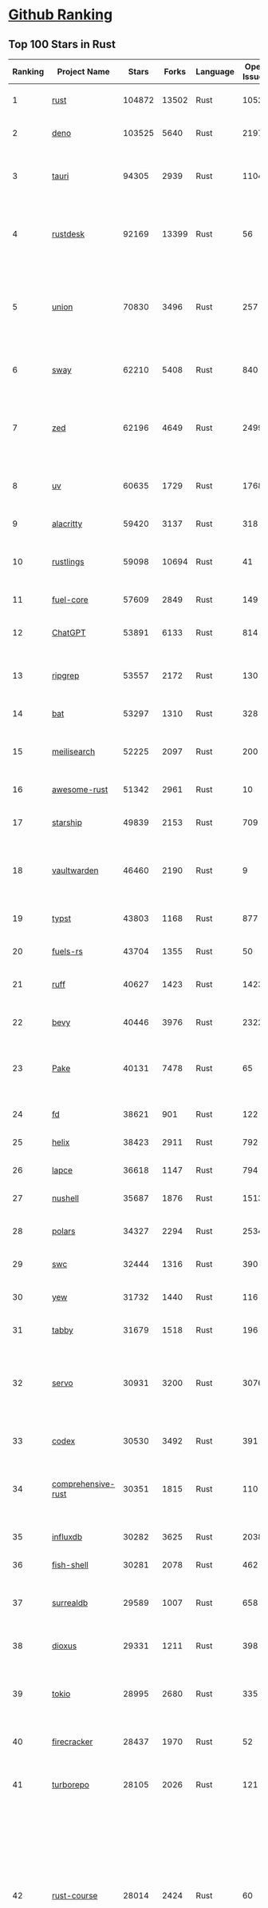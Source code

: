 [Github Ranking](../README.md)
==========

## Top 100 Stars in Rust

| Ranking | Project Name | Stars | Forks | Language | Open Issues | Description | Last Commit |
| ------- | ------------ | ----- | ----- | -------- | ----------- | ----------- | ----------- |
| 1 | [rust](https://github.com/rust-lang/rust) | 104872 | 13502 | Rust | 10526 | Empowering everyone to build reliable and efficient software. | 2025-07-07T17:28:54Z |
| 2 | [deno](https://github.com/denoland/deno) | 103525 | 5640 | Rust | 2197 | A modern runtime for JavaScript and TypeScript. | 2025-07-07T15:45:21Z |
| 3 | [tauri](https://github.com/tauri-apps/tauri) | 94305 | 2939 | Rust | 1104 | Build smaller, faster, and more secure desktop and mobile applications with a web frontend. | 2025-07-07T15:34:27Z |
| 4 | [rustdesk](https://github.com/rustdesk/rustdesk) | 92169 | 13399 | Rust | 56 | An open-source remote desktop application designed for self-hosting, as an alternative to TeamViewer. | 2025-07-07T08:57:05Z |
| 5 | [union](https://github.com/unionlabs/union) | 70830 | 3496 | Rust | 257 | The trust-minimized, zero-knowledge bridging protocol, designed for censorship resistance, extremely high security, and usage in decentralized finance. | 2025-07-07T15:42:15Z |
| 6 | [sway](https://github.com/FuelLabs/sway) | 62210 | 5408 | Rust | 840 | 🌴 Empowering everyone to build reliable and efficient smart contracts. | 2025-07-07T16:25:29Z |
| 7 | [zed](https://github.com/zed-industries/zed) | 62196 | 4649 | Rust | 2499 | Code at the speed of thought – Zed is a high-performance, multiplayer code editor from the creators of Atom and Tree-sitter. | 2025-07-07T19:02:14Z |
| 8 | [uv](https://github.com/astral-sh/uv) | 60635 | 1729 | Rust | 1768 | An extremely fast Python package and project manager, written in Rust. | 2025-07-07T17:23:35Z |
| 9 | [alacritty](https://github.com/alacritty/alacritty) | 59420 | 3137 | Rust | 318 | A cross-platform, OpenGL terminal emulator. | 2025-07-04T02:05:01Z |
| 10 | [rustlings](https://github.com/rust-lang/rustlings) | 59098 | 10694 | Rust | 41 | :crab: Small exercises to get you used to reading and writing Rust code! | 2025-07-04T21:36:04Z |
| 11 | [fuel-core](https://github.com/FuelLabs/fuel-core) | 57609 | 2849 | Rust | 149 | Rust full node implementation of the Fuel v2 protocol. | 2025-07-04T21:32:34Z |
| 12 | [ChatGPT](https://github.com/lencx/ChatGPT) | 53891 | 6133 | Rust | 814 | 🔮 ChatGPT Desktop Application (Mac, Windows and Linux) | 2024-08-29T17:58:11Z |
| 13 | [ripgrep](https://github.com/BurntSushi/ripgrep) | 53557 | 2172 | Rust | 130 | ripgrep recursively searches directories for a regex pattern while respecting your gitignore | 2025-07-04T14:15:17Z |
| 14 | [bat](https://github.com/sharkdp/bat) | 53297 | 1310 | Rust | 328 | A cat(1) clone with wings. | 2025-07-01T05:48:16Z |
| 15 | [meilisearch](https://github.com/meilisearch/meilisearch) | 52225 | 2097 | Rust | 200 | A lightning-fast search engine API bringing AI-powered hybrid search to your sites and applications. | 2025-07-07T16:45:37Z |
| 16 | [awesome-rust](https://github.com/rust-unofficial/awesome-rust) | 51342 | 2961 | Rust | 10 | A curated list of Rust code and resources. | 2025-07-05T21:22:00Z |
| 17 | [starship](https://github.com/starship/starship) | 49839 | 2153 | Rust | 709 | ☄🌌️  The minimal, blazing-fast, and infinitely customizable prompt for any shell! | 2025-07-07T07:14:12Z |
| 18 | [vaultwarden](https://github.com/dani-garcia/vaultwarden) | 46460 | 2190 | Rust | 9 | Unofficial Bitwarden compatible server written in Rust, formerly known as bitwarden_rs | 2025-07-01T08:33:22Z |
| 19 | [typst](https://github.com/typst/typst) | 43803 | 1168 | Rust | 877 | A new markup-based typesetting system that is powerful and easy to learn. | 2025-07-07T14:19:55Z |
| 20 | [fuels-rs](https://github.com/FuelLabs/fuels-rs) | 43704 | 1355 | Rust | 50 | Fuel Network Rust SDK | 2025-07-01T14:31:55Z |
| 21 | [ruff](https://github.com/astral-sh/ruff) | 40627 | 1423 | Rust | 1423 | An extremely fast Python linter and code formatter, written in Rust. | 2025-07-07T18:49:15Z |
| 22 | [bevy](https://github.com/bevyengine/bevy) | 40446 | 3976 | Rust | 2322 | A refreshingly simple data-driven game engine built in Rust | 2025-07-07T16:00:31Z |
| 23 | [Pake](https://github.com/tw93/Pake) | 40131 | 7478 | Rust | 65 | 🤱🏻 Turn any webpage into a desktop app with Rust.  🤱🏻 利用 Rust 轻松构建轻量级多端桌面应用 | 2025-03-25T12:35:16Z |
| 24 | [fd](https://github.com/sharkdp/fd) | 38621 | 901 | Rust | 122 | A simple, fast and user-friendly alternative to 'find' | 2025-07-06T15:17:21Z |
| 25 | [helix](https://github.com/helix-editor/helix) | 38423 | 2911 | Rust | 792 | A post-modern modal text editor. | 2025-07-07T18:02:26Z |
| 26 | [lapce](https://github.com/lapce/lapce) | 36618 | 1147 | Rust | 794 | Lightning-fast and Powerful Code Editor written in Rust | 2025-07-07T00:45:38Z |
| 27 | [nushell](https://github.com/nushell/nushell) | 35687 | 1876 | Rust | 1513 | A new type of shell | 2025-07-07T00:10:07Z |
| 28 | [polars](https://github.com/pola-rs/polars) | 34327 | 2294 | Rust | 2534 | Dataframes powered by a multithreaded, vectorized query engine, written in Rust | 2025-07-07T16:04:26Z |
| 29 | [swc](https://github.com/swc-project/swc) | 32444 | 1316 | Rust | 390 | Rust-based platform for the Web | 2025-07-07T15:03:28Z |
| 30 | [yew](https://github.com/yewstack/yew) | 31732 | 1440 | Rust | 116 | Rust / Wasm framework for creating reliable and efficient web applications | 2025-07-06T19:32:32Z |
| 31 | [tabby](https://github.com/TabbyML/tabby) | 31679 | 1518 | Rust | 196 | Self-hosted AI coding assistant | 2025-07-02T20:03:38Z |
| 32 | [servo](https://github.com/servo/servo) | 30931 | 3200 | Rust | 3076 | Servo aims to empower developers with a lightweight, high-performance alternative for embedding web technologies in applications. | 2025-07-07T18:58:31Z |
| 33 | [codex](https://github.com/openai/codex) | 30530 | 3492 | Rust | 391 | Lightweight coding agent that runs in your terminal | 2025-07-07T18:21:50Z |
| 34 | [comprehensive-rust](https://github.com/google/comprehensive-rust) | 30351 | 1815 | Rust | 110 | This is the Rust course used by the Android team at Google. It provides you the material to quickly teach Rust. | 2025-07-06T23:01:54Z |
| 35 | [influxdb](https://github.com/influxdata/influxdb) | 30282 | 3625 | Rust | 2038 | Scalable datastore for metrics, events, and real-time analytics | 2025-07-07T18:28:03Z |
| 36 | [fish-shell](https://github.com/fish-shell/fish-shell) | 30281 | 2078 | Rust | 462 | The user-friendly command line shell. | 2025-07-03T13:21:04Z |
| 37 | [surrealdb](https://github.com/surrealdb/surrealdb) | 29589 | 1007 | Rust | 658 | A scalable, distributed, collaborative, document-graph database, for the realtime web | 2025-07-07T17:05:49Z |
| 38 | [dioxus](https://github.com/DioxusLabs/dioxus) | 29331 | 1211 | Rust | 398 | Fullstack app framework for web, desktop, and mobile. | 2025-07-07T18:43:33Z |
| 39 | [tokio](https://github.com/tokio-rs/tokio) | 28995 | 2680 | Rust | 335 | A runtime for writing reliable asynchronous applications with Rust. Provides I/O, networking, scheduling, timers, ... | 2025-07-07T17:49:13Z |
| 40 | [firecracker](https://github.com/firecracker-microvm/firecracker) | 28437 | 1970 | Rust | 52 | Secure and fast microVMs for serverless computing. | 2025-07-07T15:17:56Z |
| 41 | [turborepo](https://github.com/vercel/turborepo) | 28105 | 2026 | Rust | 121 | Build system optimized for JavaScript and TypeScript, written in Rust | 2025-07-07T18:15:34Z |
| 42 | [rust-course](https://github.com/sunface/rust-course) | 28014 | 2424 | Rust | 60 | “连续八年成为全世界最受喜爱的语言，无 GC 也无需手动内存管理、极高的性能和安全性、过程/OO/函数式编程、优秀的包管理、JS 未来基石" — 工作之余的第二语言来试试 Rust 吧。本书拥有全面且深入的讲解、生动贴切的示例、德芙般丝滑的内容，这可能是目前最用心的 Rust 中文学习教程 / Book  | 2025-05-27T03:47:44Z |
| 43 | [linera-protocol](https://github.com/linera-io/linera-protocol) | 27653 | 1809 | Rust | 474 | Main repository for the Linera protocol | 2025-07-07T16:40:22Z |
| 44 | [zoxide](https://github.com/ajeetdsouza/zoxide) | 27632 | 638 | Rust | 97 | A smarter cd command. Supports all major shells. | 2025-06-30T21:00:42Z |
| 45 | [iced](https://github.com/iced-rs/iced) | 27018 | 1335 | Rust | 314 | A cross-platform GUI library for Rust, inspired by Elm | 2025-06-29T12:43:37Z |
| 46 | [sniffnet](https://github.com/GyulyVGC/sniffnet) | 26853 | 861 | Rust | 37 | Comfortably monitor your Internet traffic 🕵️‍♂️ | 2025-07-07T03:36:33Z |
| 47 | [delta](https://github.com/dandavison/delta) | 26634 | 419 | Rust | 268 | A syntax-highlighting pager for git, diff, grep, and blame output | 2025-07-05T17:46:29Z |
| 48 | [yazi](https://github.com/sxyazi/yazi) | 26445 | 565 | Rust | 41 | 💥 Blazing fast terminal file manager written in Rust, based on async I/O. | 2025-07-07T13:59:17Z |
| 49 | [just](https://github.com/casey/just) | 26336 | 560 | Rust | 285 | 🤖 Just a command runner | 2025-07-06T03:24:32Z |
| 50 | [egui](https://github.com/emilk/egui) | 25647 | 1774 | Rust | 794 | egui: an easy-to-use immediate mode GUI in Rust that runs on both web and native | 2025-07-07T15:47:43Z |
| 51 | [hyperfine](https://github.com/sharkdp/hyperfine) | 25553 | 408 | Rust | 40 | A command-line benchmarking tool | 2025-05-01T02:03:20Z |
| 52 | [Rocket](https://github.com/rwf2/Rocket) | 25248 | 1604 | Rust | 50 | A web framework for Rust. | 2025-05-04T10:05:41Z |
| 53 | [zellij](https://github.com/zellij-org/zellij) | 25030 | 765 | Rust | 1143 | A terminal workspace with batteries included | 2025-07-07T17:06:31Z |
| 54 | [atuin](https://github.com/atuinsh/atuin) | 24903 | 668 | Rust | 334 | ✨ Magical shell history | 2025-07-07T12:40:08Z |
| 55 | [pingora](https://github.com/cloudflare/pingora) | 24532 | 1422 | Rust | 138 | A library for building fast, reliable and evolvable network services. | 2025-06-24T20:51:32Z |
| 56 | [qdrant](https://github.com/qdrant/qdrant) | 24525 | 1685 | Rust | 335 | Qdrant - High-performance, massive-scale Vector Database and Vector Search Engine for the next generation of AI. Also available in the cloud https://cloud.qdrant.io/ | 2025-07-07T15:48:34Z |
| 57 | [czkawka](https://github.com/qarmin/czkawka) | 24377 | 760 | Rust | 471 | Multi functional app to find duplicates, empty folders, similar images etc. | 2025-05-10T10:51:17Z |
| 58 | [Rust](https://github.com/TheAlgorithms/Rust) | 24318 | 2408 | Rust | 2 |  All Algorithms implemented in Rust  | 2025-07-03T13:25:35Z |
| 59 | [exa](https://github.com/ogham/exa) | 24024 | 661 | Rust | 199 | A modern replacement for ‘ls’. | 2024-09-24T15:18:09Z |
| 60 | [tools](https://github.com/rome/tools) | 23619 | 654 | Rust | 86 | Unified developer tools for JavaScript, TypeScript, and the web | 2023-09-04T08:42:49Z |
| 61 | [actix-web](https://github.com/actix/actix-web) | 23199 | 1753 | Rust | 188 | Actix Web is a powerful, pragmatic, and extremely fast web framework for Rust. | 2025-07-07T00:27:25Z |
| 62 | [difftastic](https://github.com/Wilfred/difftastic) | 22496 | 385 | Rust | 207 | a structural diff that understands syntax 🟥🟩 | 2025-07-03T21:55:55Z |
| 63 | [anki](https://github.com/ankitects/anki) | 22270 | 2394 | Rust | 221 | Anki is a smart spaced repetition flashcard program | 2025-07-07T18:16:34Z |
| 64 | [axum](https://github.com/tokio-rs/axum) | 22219 | 1208 | Rust | 50 | Ergonomic and modular web framework built with Tokio, Tower, and Hyper | 2025-07-05T17:07:24Z |
| 65 | [hyperswitch](https://github.com/juspay/hyperswitch) | 21906 | 3872 | Rust | 651 | An open source payments switch written in Rust to make payments fast, reliable and affordable | 2025-07-07T18:27:46Z |
| 66 | [fnm](https://github.com/Schniz/fnm) | 21377 | 562 | Rust | 279 | 🚀 Fast and simple Node.js version manager, built in Rust | 2025-07-04T10:46:24Z |
| 67 | [tree-sitter](https://github.com/tree-sitter/tree-sitter) | 21198 | 1916 | Rust | 164 | An incremental parsing system for programming tools | 2025-07-06T21:07:16Z |
| 68 | [wezterm](https://github.com/wezterm/wezterm) | 20970 | 949 | Rust | 1220 | A GPU-accelerated cross-platform terminal emulator and multiplexer written by @wez and implemented in Rust | 2025-07-03T06:09:54Z |
| 69 | [chroma](https://github.com/chroma-core/chroma) | 20903 | 1672 | Rust | 203 | the AI-native open-source embedding database | 2025-07-07T18:54:41Z |
| 70 | [sonic](https://github.com/valeriansaliou/sonic) | 20858 | 603 | Rust | 64 | 🦔 Fast, lightweight & schema-less search backend. An alternative to Elasticsearch that runs on a few MBs of RAM. | 2025-01-06T21:19:17Z |
| 71 | [coreutils](https://github.com/uutils/coreutils) | 20842 | 1509 | Rust | 348 | Cross-platform Rust rewrite of the GNU coreutils | 2025-07-07T08:30:34Z |
| 72 | [RustPython](https://github.com/RustPython/RustPython) | 20269 | 1328 | Rust | 317 | A Python Interpreter written in Rust | 2025-07-07T15:08:45Z |
| 73 | [mdBook](https://github.com/rust-lang/mdBook) | 19938 | 1746 | Rust | 529 | Create book from markdown files. Like Gitbook but implemented in Rust | 2025-07-07T17:08:46Z |
| 74 | [biome](https://github.com/biomejs/biome) | 19934 | 633 | Rust | 238 | A toolchain for web projects, aimed to provide functionalities to maintain them. Biome offers formatter and linter, usable via CLI and LSP. | 2025-07-07T18:53:16Z |
| 75 | [gitui](https://github.com/gitui-org/gitui) | 19902 | 625 | Rust | 189 | Blazing 💥 fast terminal-ui for git written in rust 🦀 | 2025-07-04T02:58:50Z |
| 76 | [vector](https://github.com/vectordotdev/vector) | 19877 | 1786 | Rust | 1936 | A high-performance observability data pipeline. | 2025-07-07T18:31:41Z |
| 77 | [wasmer](https://github.com/wasmerio/wasmer) | 19875 | 897 | Rust | 226 | 🚀 Fast, secure, lightweight containers based on WebAssembly | 2025-07-07T16:53:50Z |
| 78 | [xi-editor](https://github.com/xi-editor/xi-editor) | 19832 | 702 | Rust | 135 | A modern editor with a backend written in Rust. | 2024-03-19T00:11:37Z |
| 79 | [slint](https://github.com/slint-ui/slint) | 19769 | 698 | Rust | 703 | Slint is an open-source declarative GUI toolkit to build native user interfaces for Rust, C++, JavaScript, or Python apps. | 2025-07-07T17:56:11Z |
| 80 | [gleam](https://github.com/gleam-lang/gleam) | 19543 | 829 | Rust | 153 | ⭐️ A friendly language for building type-safe, scalable systems! | 2025-07-07T13:01:03Z |
| 81 | [neon](https://github.com/neondatabase/neon) | 18998 | 713 | Rust | 641 | Neon: Serverless Postgres. We separated storage and compute to offer autoscaling, code-like database branching, and scale to zero. | 2025-07-07T18:59:52Z |
| 82 | [Bend](https://github.com/HigherOrderCO/Bend) | 18858 | 464 | Rust | 94 | A massively parallel, high-level programming language | 2025-06-03T17:36:56Z |
| 83 | [leptos](https://github.com/leptos-rs/leptos) | 18721 | 773 | Rust | 84 | Build fast web applications with Rust. | 2025-07-06T12:51:20Z |
| 84 | [cube](https://github.com/cube-js/cube) | 18673 | 1854 | Rust | 623 | 📊 Cube’s universal semantic layer platform is the next evolution of OLAP technology for AI, BI, spreadsheets, and embedded analytics | 2025-07-07T16:20:58Z |
| 85 | [relay](https://github.com/facebook/relay) | 18664 | 1857 | Rust | 590 | Relay is a JavaScript framework for building data-driven React applications. | 2025-07-04T19:06:03Z |
| 86 | [Graphite](https://github.com/GraphiteEditor/Graphite) | 18605 | 787 | Rust | 277 | An open source graphics editor for 2025: comprehensive 2D content creation tool suite for graphic design, digital art, and interactive real-time motion graphics — featuring node-based procedural editing | 2025-07-07T18:11:17Z |
| 87 | [spotify-tui](https://github.com/Rigellute/spotify-tui) | 18301 | 547 | Rust | 273 | Spotify for the terminal written in Rust 🚀 | 2024-04-04T15:03:12Z |
| 88 | [candle](https://github.com/huggingface/candle) | 17549 | 1140 | Rust | 432 | Minimalist ML framework for Rust | 2025-06-27T19:23:09Z |
| 89 | [universal-android-debloater](https://github.com/0x192/universal-android-debloater) | 17284 | 901 | Rust | 461 | Cross-platform GUI written in Rust using ADB to debloat non-rooted android devices. Improve your privacy, the security and battery life of your device. | 2024-08-02T16:16:12Z |
| 90 | [mise](https://github.com/jdx/mise) | 17218 | 556 | Rust | 27 | dev tools, env vars, task runner | 2025-07-07T02:32:59Z |
| 91 | [jj](https://github.com/jj-vcs/jj) | 17075 | 575 | Rust | 510 | A Git-compatible VCS that is both simple and powerful | 2025-07-07T18:05:45Z |
| 92 | [SpacetimeDB](https://github.com/clockworklabs/SpacetimeDB) | 17036 | 580 | Rust | 377 | Multiplayer at the speed of light | 2025-07-07T16:33:17Z |
| 93 | [ruffle](https://github.com/ruffle-rs/ruffle) | 16881 | 891 | Rust | 5363 | A Flash Player emulator written in Rust | 2025-07-07T00:06:09Z |
| 94 | [RustScan](https://github.com/bee-san/RustScan) | 16805 | 1138 | Rust | 28 | 🤖 The Modern Port Scanner 🤖 | 2025-06-10T09:31:23Z |
| 95 | [diem](https://github.com/diem/diem) | 16698 | 2581 | Rust | 357 | Diem’s mission is to build a trusted and innovative financial network that empowers people and businesses around the world. | 2025-07-01T08:37:58Z |
| 96 | [wasmtime](https://github.com/bytecodealliance/wasmtime) | 16597 | 1453 | Rust | 733 | A lightweight WebAssembly runtime that is fast, secure, and standards-compliant | 2025-07-07T18:54:02Z |
| 97 | [pyxel](https://github.com/kitao/pyxel) | 16463 | 887 | Rust | 9 | A retro game engine for Python | 2025-07-07T15:17:52Z |
| 98 | [hurl](https://github.com/Orange-OpenSource/hurl) | 16429 | 653 | Rust | 187 | Hurl, run and test HTTP requests with plain text. | 2025-07-07T11:48:59Z |
| 99 | [book](https://github.com/rust-lang/book) | 16346 | 3695 | Rust | 184 | The Rust Programming Language | 2025-07-05T20:58:54Z |
| 100 | [eza](https://github.com/eza-community/eza) | 16190 | 304 | Rust | 201 | A modern alternative to ls | 2025-07-06T08:47:56Z |

